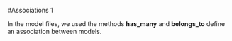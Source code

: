 #Associations 1 

In the model files, we used the methods **has_many** and **belongs_to** define an association between models.
